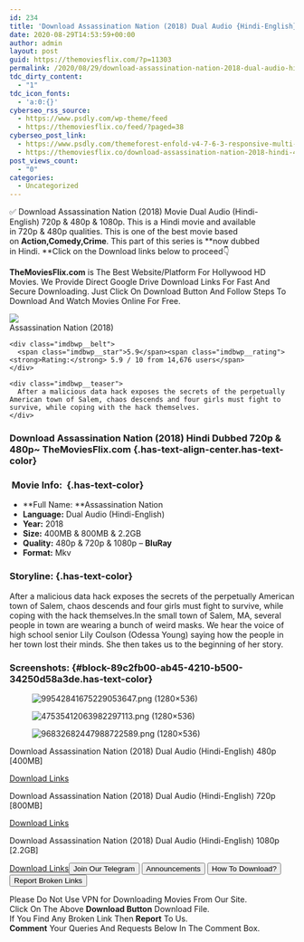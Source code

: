 ```yaml
---
id: 234
title: 'Download Assassination Nation (2018) Dual Audio {Hindi-English} 480p [400MB] || 720p [800MB] || 1080p [2.2GB]'
date: 2020-08-29T14:53:59+00:00
author: admin
layout: post
guid: https://themoviesflix.com/?p=11303
permalink: /2020/08/29/download-assassination-nation-2018-dual-audio-hindi-english-480p-400mb-720p-800mb-1080p-2-2gb/
tdc_dirty_content:
  - "1"
tdc_icon_fonts:
  - 'a:0:{}'
cyberseo_rss_source:
  - https://www.psdly.com/wp-theme/feed
  - https://themoviesflix.co/feed/?paged=38
cyberseo_post_link:
  - https://www.psdly.com/themeforest-enfold-v4-7-6-3-responsive-multi-purpose-theme-4519990
  - https://themoviesflix.co/download-assassination-nation-2018-hindi-480p-720p-1080p/
post_views_count:
  - "0"
categories:
  - Uncategorized
---
```

✅ Download Assassination Nation (2018)&nbsp;Movie&nbsp;Dual Audio (Hindi-English)&nbsp;720p&nbsp;&&nbsp;480p&nbsp;& 1080p. This is a Hindi movie and available in&nbsp;720p&nbsp;&&nbsp;480p&nbsp;qualities. This is one of the best movie based on&nbsp;**Action,Comedy,Crime**. This part of this series is&nbsp;**now dubbed in&nbsp;Hindi.&nbsp;**Click on the Download links below to proceed👇

**TheMoviesFlix.com**&nbsp;is The Best Website/Platform For Hollywood HD Movies. We Provide Direct Google Drive Download Links For Fast And Secure Downloading. Just Click On Download Button And Follow Steps To Download And Watch Movies Online For Free.

<div class="imdbwp imdbwp--movie dark">
  <div class="imdbwp__thumb">
    <a class="imdbwp__link" target="_blank" title="Assassination Nation" href="https://www.imdb.com/title/tt6205872/" rel="nofollow noopener noreferrer"><img class="imdbwp__img" src="https://m.media-amazon.com/images/M/MV5BMjA5NTIwNDc3Ml5BMl5BanBnXkFtZTgwOTExNDM5NTM@._V1_SX300.jpg" /></a>
  </div>
  
  <div class="imdbwp__content">
    <div class="imdbwp__header">
      <span class="imdbwp__title">Assassination Nation</span> (2018)
    </div>
    
    <div class="imdbwp__belt">
      <span class="imdbwp__star">5.9</span><span class="imdbwp__rating"><strong>Rating:</strong> 5.9 / 10 from 14,676 users</span>
    </div>
    
    <div class="imdbwp__teaser">
      After a malicious data hack exposes the secrets of the perpetually American town of Salem, chaos descends and four girls must fight to survive, while coping with the hack themselves.
    </div>
  </div>
</div>

### Download Assassination Nation (2018) Hindi Dubbed 720p & 480p~ TheMoviesFlix.com {.has-text-align-center.has-text-color}

### &nbsp;Movie Info:&nbsp; {.has-text-color}

  * **Full Name:&nbsp;**Assassination Nation
  * **Language:**&nbsp;Dual Audio (Hindi-English)
  * **Year:** 2018
  * **Size:**&nbsp;400MB & 800MB & 2.2GB
  * **Quality:**&nbsp;480p & 720p & 1080p –&nbsp;**BluRay**
  * **Format:**&nbsp;Mkv

### Storyline: {.has-text-color}

After a malicious data hack exposes the secrets of the perpetually American town of Salem, chaos descends and four girls must fight to survive, while coping with the hack themselves.In the small town of Salem, MA, several people in town are wearing a bunch of weird masks. We hear the voice of high school senior Lily Coulson (Odessa Young) saying how the people in her town lost their minds. She then takes us to the beginning of her story.

### Screenshots: {#block-89c2fb00-ab45-4210-b500-34250d58a3de.has-text-color}

<div class="wp-block-image">
  <figure class="aligncenter"><img src="https://imagecurl.com/images/99542841675229053647.png" alt="99542841675229053647.png (1280×536)" /></figure>
</div>

<div class="wp-block-image">
  <figure class="aligncenter"><img src="https://imagecurl.com/images/47535412063982297113.png" alt="47535412063982297113.png (1280×536)" /></figure>
</div>

<div class="wp-block-image">
  <figure class="aligncenter"><img src="https://imagecurl.com/images/96832682447988722589.png" alt="96832682447988722589.png (1280×536)" /></figure>
</div>

<p class="has-text-align-center has-text-color has-medium-font-size">
  Download Assassination Nation (2018) Dual Audio (Hindi-English) 480p [400MB]
</p>

<span class="mb-center maxbutton-3-center"><span class="maxbutton-3-container mb-container"><a class="maxbutton-3 maxbutton maxbutton-post-button" target="_blank" rel="nofollow noopener noreferrer" href="https://coinquint.com/a7682/"><span class="mb-text">Download Links</span></a></span></span>

<p class="has-text-align-center has-text-color has-medium-font-size">
  Download Assassination Nation (2018) Dual Audio (Hindi-English) 720p [800MB]
</p>

<span class="mb-center maxbutton-3-center"><span class="maxbutton-3-container mb-container"><a class="maxbutton-3 maxbutton maxbutton-post-button" target="_blank" rel="nofollow noopener noreferrer" href="https://coinquint.com/a7684/"><span class="mb-text">Download Links</span></a></span></span>

<p class="has-text-align-center has-text-color has-medium-font-size">
  Download Assassination Nation (2018) Dual Audio (Hindi-English) 1080p [2.2GB]
</p>

<span class="mb-center maxbutton-3-center"><span class="maxbutton-3-container mb-container"><a class="maxbutton-3 maxbutton maxbutton-post-button" target="_blank" rel="nofollow noopener noreferrer" href="https://coinquint.com/a7686/"><span class="mb-text">Download Links</span></a></span></span><a href="https://t.me/themoviesflixcom" target="_blank" data-wpel-link="external" rel="nofollow external noopener noreferrer"><button class="button button5">Join Our Telegram</button></a> <a href="https://themoviesflix.co/download-assassination-nation-2018-hindi-480p-720p-1080p/#" target="_blank" data-wpel-link="external" rel="nofollow external noopener noreferrer"><button class="button button5">Announcements</button></a> <a href="https://themoviesflix.com/how-to-download/" target="_blank" data-wpel-link="external" rel="nofollow external noopener noreferrer"><button class="button button5">How To Download?</button></a> <a href="https://themoviesflix.co/download-assassination-nation-2018-hindi-480p-720p-1080p/#" target="_blank" data-wpel-link="external" rel="nofollow external noopener noreferrer"><button class="button button5">Report Broken Links</button></a> 

<div class="alert alert-danger">
  Please Do Not Use VPN for Downloading Movies From Our Site.
</div>

<div class="alert alert-success">
  Click On The Above <strong>Download Button</strong> Download File.
</div>

<div class="alert alert-warning">
  If You Find Any Broken Link Then <strong>Report</strong> To Us.
</div>

<div class="alert alert-info">
  <strong>Comment</strong> Your Queries And Requests Below In The Comment Box.
</div>